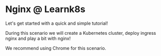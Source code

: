 # Nginx @ Learnk8s

Let's get started with a quick and simple tutorial!

During this scenario we will create a Kubernetes cluster, deploy ingress
nginx and play a bit with nginx!

We recommend using Chrome for this scenario.
